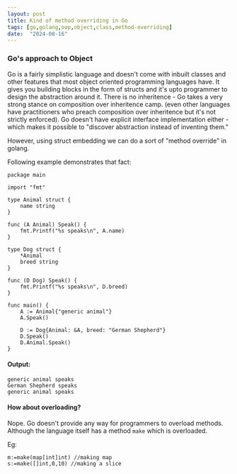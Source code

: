```yaml
---
layout: post
title: Kind of method overriding in Go
tags: [go,golang,oop,object,class,method-overriding]
date:  "2024-08-16"
---
```


### Go's approach to Object 
Go is a fairly simplistic language and doesn't come with inbuilt classes and other features that most object oriented programming languages have. It gives you building blocks in the form of structs and it's upto programmer to design the abstraction around it. There is no inheritence - Go takes a very strong stance on composition over inheritence camp. (even other languages have practitioners who preach composition over inheritence but it's not strictly enforced). Go doesn't have explicit interface implementation either - which makes it possible to "discover abstraction instead of inventing them."


However, using struct embedding we can do a sort of "method override" in golang.

Following example demonstrates that fact:

```golang
package main

import "fmt"

type Animal struct {
	name string
}

func (A Animal) Speak() {
	fmt.Printf("%s speaks\n", A.name)
}

type Dog struct {
	*Animal
	breed string
}

func (D Dog) Speak() {
	fmt.Printf("%s speaks\n", D.breed)
}

func main() {
	A := Animal{"generic animal"}
	A.Speak()

	D := Dog{Animal: &A, breed: "German Shepherd"}
	D.Speak()
	D.Animal.Speak()
}
```

#### Output:

```
generic animal speaks
German Shepherd speaks
generic animal speaks
```

#### How about overloading?
Nope.
Go doesn't provide any way for programmers to overload methods. Although the language itself has a method `make` which is overloaded.

Eg:

```golang
m:=make(map[int]int) //making map
s:=make([]int,0,10) //making a slice
```

